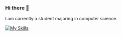 ### Hi there 👋

I am currently a student majoring in computer science.


[![My Skills](https://skillicons.dev/icons?i=c,cpp,java,python,pytorch,html,css,js,vue,nodejs,mysql,godot)](https://skillicons.dev)








<!--
**icynic/icynic** is a ✨ _special_ ✨ repository because its `README.md` (this file) appears on your GitHub profile.

Here are some ideas to get you started:

- 🔭 I’m currently working on ...
- 🌱 I’m currently learning ...
- 👯 I’m looking to collaborate on ...
- 🤔 I’m looking for help with ...
- 💬 Ask me about ...
- 📫 How to reach me: ...
- 😄 Pronouns: ...
- ⚡ Fun fact: ...
-->
